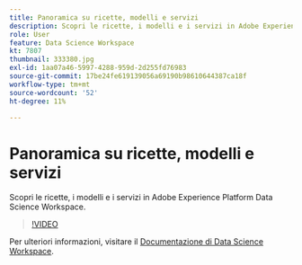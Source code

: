 ```yaml
---
title: Panoramica su ricette, modelli e servizi
description: Scopri le ricette, i modelli e i servizi in Adobe Experience Platform Data Science Workspace.
role: User
feature: Data Science Workspace
kt: 7807
thumbnail: 333380.jpg
exl-id: 1aa07a46-5997-4288-959d-2d255fd76983
source-git-commit: 17be24fe619139056a69190b98610644387ca18f
workflow-type: tm+mt
source-wordcount: '52'
ht-degree: 11%

---
```


# Panoramica su ricette, modelli e servizi

Scopri le ricette, i modelli e i servizi in Adobe Experience Platform Data Science Workspace.

>[!VIDEO](https://video.tv.adobe.com/v/333380?quality=12&learn=on)

Per ulteriori informazioni, visitare il [Documentazione di Data Science Workspace](https://experienceleague.adobe.com/docs/experience-platform/data-science-workspace/home.html?lang=it).
